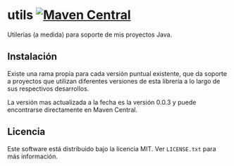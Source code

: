 # utils [![Maven Central](https://img.shields.io/maven-central/v/io.github.fabiuxx/utils.svg?label=Maven%20Central)](https://search.maven.org/search?q=g:%22io.github.fabiuxx%22%20AND%20a:%22utils%22)
Utilerías (a medida) para soporte de mis proyectos Java.

## Instalación
Existe una rama propia para cada versión puntual existente, que da soporte a proyectos que utilizan
diferentes versiones de esta librería a lo largo de sus respectivos desarrollos.

La versión mas actualizada a la fecha es la versión 0.0.3 y puede encontrarse directamente en Maven Central.

## Licencia
Este software está distribuido bajo la licencia MIT. Ver `LICENSE.txt` para más información.